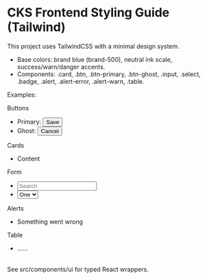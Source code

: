 # CKS Frontend Styling Guide (Tailwind)

This project uses TailwindCSS with a minimal design system.

- Base colors: brand blue (brand-500), neutral ink scale, success/warn/danger accents.
- Components: .card, .btn, .btn-primary, .btn-ghost, .input, .select, .badge, .alert, .alert-error, .alert-warn, .table.

Examples:

Buttons
- Primary: <button class="btn-primary">Save</button>
- Ghost: <button class="btn-ghost">Cancel</button>

Cards
- <div class="card p-4">Content</div>

Form
- <input class="input" placeholder="Search" />
- <select class="select"><option>One</option></select>

Alerts
- <div class="alert-error">Something went wrong</div>

Table
- <table class="table"><thead>...</thead><tbody>...</tbody></table>

See src/components/ui for typed React wrappers.
